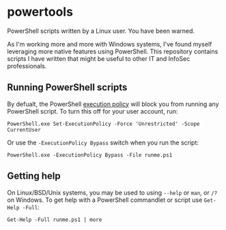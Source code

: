 # powertools
PowerShell scripts written by a Linux user. You have been warned.

As I'm working more and more with Windows systems, I've found myself leveraging more native features using PowerShell. This repository contains scripts I have written that might be useful to other IT and InfoSec professionals.

## Running PowerShell scripts

By defualt, the PowerShell [execution policy](https://technet.microsoft.com/en-us/library/hh847748.aspx) will block you from running any PowerShell script. To turn this off for your user account, run:

    PowerShell.exe Set-ExecutionPolicy -Force 'Unrestricted' -Scope CurrentUser
    
Or use the `-ExecutionPolicy Bypass` switch when you run the script:

    PowerShell.exe -ExecutionPolicy Bypass -File runme.ps1
    
## Getting help

On Linux/BSD/Unix systems, you may be used to using `--help` or `man`, or `/?` on Windows. To get help with a PowerShell commandlet or script use `Get-Help -Full`:

    Get-Help -Full runme.ps1 | more
